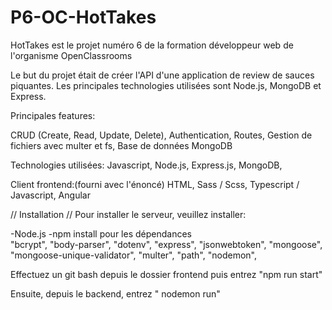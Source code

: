 # P6-OC-HotTakes

HotTakes est le projet numéro 6 de la formation développeur web de l'organisme OpenClassrooms

Le but du projet était de créer l'API  d'une application de review de sauces piquantes.
Les principales technologies utilisées sont Node.js, MongoDB et Express.

Principales features:

CRUD (Create, Read, Update, Delete),
Authentication,
Routes,
Gestion de fichiers avec multer et fs,
Base de données MongoDB

Technologies utilisées:
Javascript,
Node.js,
Express.js,
MongoDB,

Client frontend:(fourni avec l'énoncé)
HTML,
Sass / Scss,
Typescript / Javascript,
Angular


// Installation //
Pour installer le serveur, veuillez installer:

-Node.js
-npm install pour les dépendances   
    "bcrypt",
    "body-parser",
    "dotenv",
    "express",
    "jsonwebtoken",
    "mongoose",
    "mongoose-unique-validator",
    "multer",
    "path",
    "nodemon",

Effectuez un git bash depuis le dossier frontend puis entrez "npm run start"

Ensuite, depuis le backend, entrez " nodemon run"



